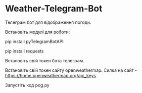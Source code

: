 # Weather-Telegram-Bot
Телеграм бот для відображення погоди.

Встановіть модулі для роботи:

pip install pyTelegramBotAPI

pip install requests

Встановіть свій токен бота телеграм.

Встановіть свій токен сайту openweathermap. Силка на сайт - https://home.openweathermap.org/api_keys

Запустіть код pog.py
